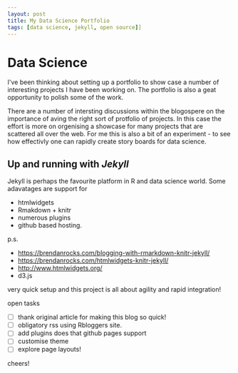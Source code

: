 ```yaml
---
layout: post
title: My Data Science Portfolio
tags: [data science, jekyll, open source]]
---
```


# Data Science

I've been thinking about setting up a portfolio to show case a number of interesting projects I have been working on. The portfolio is also a geat opportunity to polish some of the work.

There are a number of intersting discussions within the blogospere on the importance of aving the right sort of protfolio of projects. In this case the effort is more on orgenising a showcase for many projects that are scattered all over the web. For me this is also a bit of an experiment - to see how effectivly one can rapidly create story boards for data science. 


## Up and running with *Jekyll*

Jekyll is perhaps the favourite platform in R and data science world.
Some adavatages are support for
 * htmlwidgets
 * Rmakdown + knitr
 * numerous plugins
 * github based hosting.


p.s. 
 * https://brendanrocks.com/blogging-with-rmarkdown-knitr-jekyll/
 * https://brendanrocks.com/htmlwidgets-knitr-jekyll/
 * http://www.htmlwidgets.org/
 * d3.js

very quick setup and this project is all about agility and rapid integration!

open tasks
 - [ ] thank original article for making this blog so quick!
 - [ ] obligatory rss using Rbloggers site.
 - [ ] add plugins does that github pages support
 - [ ] customise theme 
 - [ ] explore page layouts!

cheers!
